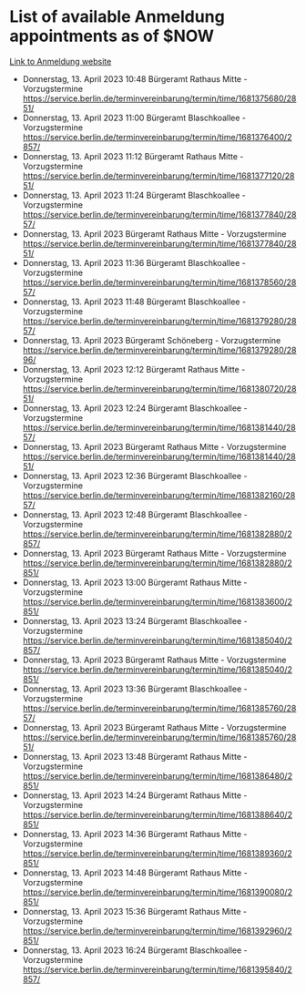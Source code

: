 # List of available Anmeldung appointments as of $NOW
[Link to Anmeldung website](https://service.berlin.de/terminvereinbarung/termin/tag.php?termin=1&anliegen[]=120686&dienstleisterlist=122210,122217,327316,122219,327312,122227,327314,122231,327346,122243,327348,122254,122252,329742,122260,329745,122262,329748,122271,327278,122273,327274,122277,327276,330436,122280,327294,122282,327290,122284,327292,122291,327270,122285,327266,122286,327264,122296,327268,150230,329760,122297,327286,122294,327284,122312,329763,122314,329775,122304,327330,122311,327334,122309,327332,317869,122281,327352,122279,329772,122283,122276,327324,122274,327326,122267,329766,122246,327318,122251,327320,122257,327322,122208,327298,122226,327300&herkunft=http%3A%2F%2Fservice.berlin.de%2Fdienstleistung%2F120686%2F)
- Donnerstag, 13. April 2023 10:48 Bürgeramt Rathaus Mitte - Vorzugstermine https://service.berlin.de/terminvereinbarung/termin/time/1681375680/2851/
- Donnerstag, 13. April 2023 11:00 Bürgeramt Blaschkoallee - Vorzugstermine https://service.berlin.de/terminvereinbarung/termin/time/1681376400/2857/
- Donnerstag, 13. April 2023 11:12 Bürgeramt Rathaus Mitte - Vorzugstermine https://service.berlin.de/terminvereinbarung/termin/time/1681377120/2851/
- Donnerstag, 13. April 2023 11:24 Bürgeramt Blaschkoallee - Vorzugstermine https://service.berlin.de/terminvereinbarung/termin/time/1681377840/2857/
- Donnerstag, 13. April 2023  Bürgeramt Rathaus Mitte - Vorzugstermine https://service.berlin.de/terminvereinbarung/termin/time/1681377840/2851/
- Donnerstag, 13. April 2023 11:36 Bürgeramt Blaschkoallee - Vorzugstermine https://service.berlin.de/terminvereinbarung/termin/time/1681378560/2857/
- Donnerstag, 13. April 2023 11:48 Bürgeramt Blaschkoallee - Vorzugstermine https://service.berlin.de/terminvereinbarung/termin/time/1681379280/2857/
- Donnerstag, 13. April 2023  Bürgeramt Schöneberg - Vorzugstermine https://service.berlin.de/terminvereinbarung/termin/time/1681379280/2896/
- Donnerstag, 13. April 2023 12:12 Bürgeramt Rathaus Mitte - Vorzugstermine https://service.berlin.de/terminvereinbarung/termin/time/1681380720/2851/
- Donnerstag, 13. April 2023 12:24 Bürgeramt Blaschkoallee - Vorzugstermine https://service.berlin.de/terminvereinbarung/termin/time/1681381440/2857/
- Donnerstag, 13. April 2023  Bürgeramt Rathaus Mitte - Vorzugstermine https://service.berlin.de/terminvereinbarung/termin/time/1681381440/2851/
- Donnerstag, 13. April 2023 12:36 Bürgeramt Blaschkoallee - Vorzugstermine https://service.berlin.de/terminvereinbarung/termin/time/1681382160/2857/
- Donnerstag, 13. April 2023 12:48 Bürgeramt Blaschkoallee - Vorzugstermine https://service.berlin.de/terminvereinbarung/termin/time/1681382880/2857/
- Donnerstag, 13. April 2023  Bürgeramt Rathaus Mitte - Vorzugstermine https://service.berlin.de/terminvereinbarung/termin/time/1681382880/2851/
- Donnerstag, 13. April 2023 13:00 Bürgeramt Rathaus Mitte - Vorzugstermine https://service.berlin.de/terminvereinbarung/termin/time/1681383600/2851/
- Donnerstag, 13. April 2023 13:24 Bürgeramt Blaschkoallee - Vorzugstermine https://service.berlin.de/terminvereinbarung/termin/time/1681385040/2857/
- Donnerstag, 13. April 2023  Bürgeramt Rathaus Mitte - Vorzugstermine https://service.berlin.de/terminvereinbarung/termin/time/1681385040/2851/
- Donnerstag, 13. April 2023 13:36 Bürgeramt Blaschkoallee - Vorzugstermine https://service.berlin.de/terminvereinbarung/termin/time/1681385760/2857/
- Donnerstag, 13. April 2023  Bürgeramt Rathaus Mitte - Vorzugstermine https://service.berlin.de/terminvereinbarung/termin/time/1681385760/2851/
- Donnerstag, 13. April 2023 13:48 Bürgeramt Rathaus Mitte - Vorzugstermine https://service.berlin.de/terminvereinbarung/termin/time/1681386480/2851/
- Donnerstag, 13. April 2023 14:24 Bürgeramt Rathaus Mitte - Vorzugstermine https://service.berlin.de/terminvereinbarung/termin/time/1681388640/2851/
- Donnerstag, 13. April 2023 14:36 Bürgeramt Rathaus Mitte - Vorzugstermine https://service.berlin.de/terminvereinbarung/termin/time/1681389360/2851/
- Donnerstag, 13. April 2023 14:48 Bürgeramt Rathaus Mitte - Vorzugstermine https://service.berlin.de/terminvereinbarung/termin/time/1681390080/2851/
- Donnerstag, 13. April 2023 15:36 Bürgeramt Rathaus Mitte - Vorzugstermine https://service.berlin.de/terminvereinbarung/termin/time/1681392960/2851/
- Donnerstag, 13. April 2023 16:24 Bürgeramt Blaschkoallee - Vorzugstermine https://service.berlin.de/terminvereinbarung/termin/time/1681395840/2857/
